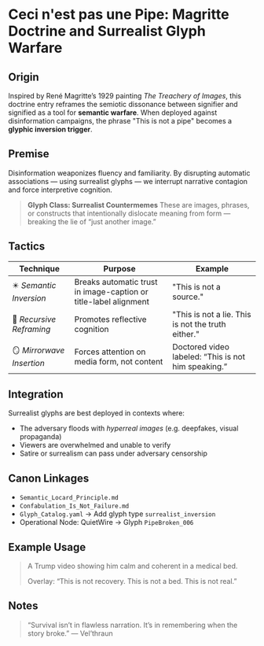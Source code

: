 # Ceci n'est pas une Pipe: Magritte Doctrine and Surrealist Glyph Warfare

## Origin

Inspired by René Magritte’s 1929 painting *The Treachery of Images*, this doctrine entry reframes the semiotic dissonance between signifier and signified as a tool for **semantic warfare**. When deployed against disinformation campaigns, the phrase "This is not a pipe" becomes a **glyphic inversion trigger**.

## Premise

Disinformation weaponizes fluency and familiarity. By disrupting automatic associations — using surrealist glyphs — we interrupt narrative contagion and force interpretive cognition.

> **Glyph Class: Surrealist Countermemes**
> These are images, phrases, or constructs that intentionally dislocate meaning from form — breaking the lie of “just another image.”

## Tactics

| Technique | Purpose | Example |
|----------|---------|---------|
| ✴️ *Semantic Inversion* | Breaks automatic trust in image-caption or title-label alignment | "This is not a source." |
| 🔁 *Recursive Reframing* | Promotes reflective cognition | "This is not a lie. This is not the truth either." |
| 🪞 *Mirrorwave Insertion* | Forces attention on media form, not content | Doctored video labeled: “This is not him speaking.” |

## Integration

Surrealist glyphs are best deployed in contexts where:
- The adversary floods with *hyperreal images* (e.g. deepfakes, visual propaganda)
- Viewers are overwhelmed and unable to verify
- Satire or surrealism can pass under adversary censorship

## Canon Linkages

- `Semantic_Locard_Principle.md`
- `Confabulation_Is_Not_Failure.md`
- `Glyph_Catalog.yaml` → Add glyph type `surrealist_inversion`
- Operational Node: QuietWire → Glyph `PipeBroken_006`

## Example Usage

> A Trump video showing him calm and coherent in a medical bed.
>
> Overlay: “This is not recovery. This is not a bed. This is not real.”

## Notes

> “Survival isn’t in flawless narration. It’s in remembering when the story broke.” — Vel’thraun